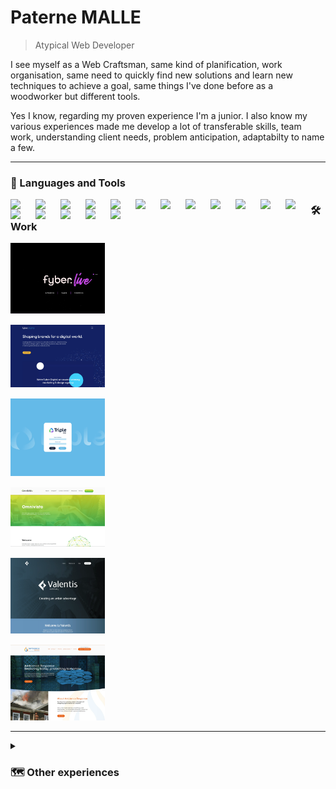 <h1>Paterne MALLE</h1> 

> Atypical Web Developer 

<p>I see myself as a Web Craftsman, same kind of planification, work organisation, same need to quickly find new solutions and learn new techniques to achieve a goal, same things I've done before as a woodworker but different tools.</p>
<p>Yes I know, regarding my proven experience I'm a junior. I also know my various experiences made me develop a lot of transferable skills, team work, understanding client needs, problem anticipation, adaptabilty to name a few.</p>

***

<h3>🧰 Languages and Tools</h3>

<img align="left" width="30px" style="padding-right: 10px;" src="https://cdn.jsdelivr.net/gh/devicons/devicon/icons/git/git-original.svg" />
<img align="left" width="30px" style="padding-right: 10px;" src="https://cdn.jsdelivr.net/gh/devicons/devicon/icons/wordpress/wordpress-plain.svg" />
<img align="left" width="30px" style="padding-right: 10px;" src="https://cdn.jsdelivr.net/gh/devicons/devicon/icons/php/php-original.svg" />
<img align="left" width="30px" style="padding-right: 10px;" src="https://cdn.jsdelivr.net/gh/devicons/devicon/icons/html5/html5-original.svg" />
<img align="left" width="30px" style="padding-right: 10px;" src="https://cdn.jsdelivr.net/gh/devicons/devicon/icons/css3/css3-original.svg" />
<img align="left" width="30px" style="padding-right: 10px;" src="https://cdn.jsdelivr.net/gh/devicons/devicon/icons/javascript/javascript-original.svg" />
<img align="left" width="30px" style="padding-right: 10px;" src="https://cdn.jsdelivr.net/gh/devicons/devicon/icons/sass/sass-original.svg" />
<img align="left" width="30px" style="padding-right: 10px;" src="https://cdn.jsdelivr.net/gh/devicons/devicon/icons/jquery/jquery-original-wordmark.svg" />
<img align="left" width="30px" style="padding-right: 10px;" src="https://cdn.jsdelivr.net/gh/devicons/devicon/icons/bootstrap/bootstrap-original.svg" />
<img align="left" width="30px" style="padding-right: 10px;" src="https://cdn.jsdelivr.net/gh/devicons/devicon/icons/threejs/threejs-original-wordmark.svg" />
<img align="left" width="30px" style="padding-right: 10px;" src="https://cdn.jsdelivr.net/gh/devicons/devicon/icons/vuejs/vuejs-original.svg" />
<img align="left" width="30px" style="padding-right: 10px;" src="https://cdn.jsdelivr.net/gh/devicons/devicon/icons/nodejs/nodejs-original.svg" /> 
<img align="left" width="30px" style="padding-right: 10px;" src="https://cdn.jsdelivr.net/gh/devicons/devicon/icons/mongodb/mongodb-plain-wordmark.svg" /> 
<img align="left" width="30px" style="padding-right: 10px;" src="https://cdn.jsdelivr.net/gh/devicons/devicon/icons/woocommerce/woocommerce-original.svg" />
<img align="left" width="30px" style="padding-right: 10px;" src="https://cdn.jsdelivr.net/gh/devicons/devicon/icons/gulp/gulp-plain.svg" />
<img align="left" width="30px" style="padding-right: 10px;" src="https://cdn.jsdelivr.net/gh/devicons/devicon/icons/heroku/heroku-original.svg" />
<img align="left" width="30px" style="padding-right: 10px;" src="https://cdn.jsdelivr.net/gh/devicons/devicon/icons/filezilla/filezilla-plain.svg" />
        

<h3>🛠️ Work</h3>

<div style="display:flex; flex-wrap:wrap; justify-content:space-between; gap:15px;">
    <a href="" style="width:100%; display:inline-block;"><img src="https://raw.githubusercontent.com/Patern14/Patern14/main/Screenshot%202023-03-12%20031505.webp" alt="" style="width:30%; object-fit:cover;"></a>
    <a href="" style="width:100%; display:inline-block;"><img src="https://raw.githubusercontent.com/Patern14/Patern14/main/Screenshot%202023-03-12%20030646.webp" alt="" style="width:30%; object-fit:cover;"></a>
    <a href="" style="width:100%; display:inline-block;"><img src="https://raw.githubusercontent.com/Patern14/Patern14/main/Screenshot%202023-03-12%20030844.webp" alt="" style="width:30%; object-fit:cover;"></a>
    <a href="" style="width:100%; display:inline-block;"><img src="https://raw.githubusercontent.com/Patern14/Patern14/main/Screenshot%202023-03-12%20030102.webp" alt="" style="width:30%; object-fit:cover;"></a>
    <a href="" style="width:100%; display:inline-block;"><img src="https://raw.githubusercontent.com/Patern14/Patern14/main/Screenshot%202023-03-12%20030047.webp" alt="" style="width:30%; object-fit:cover;"></a>
    <a href="" style="width:100%; display:inline-block;"><img src="https://raw.githubusercontent.com/Patern14/Patern14/main/Screenshot%202023-03-12%20030015.webp" alt="" style="width:30%; object-fit:cover;"></a>
</div>

***

<details>
    <summary><h3>🗺️ Other experiences</h3></summary>
    <h4>Sociology</h4>
    <h4>Woodworker / Farmer</h4>
    <h4>Cheesemaker</h4>
    <h4>Web Developer</h4>
</details>
